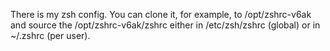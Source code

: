 There is my zsh config. You can clone it, for example, to /opt/zshrc-v6ak and source the /opt/zshrc-v6ak/zshrc either in /etc/zsh/zshrc (global) or in ~/.zshrc (per user).
